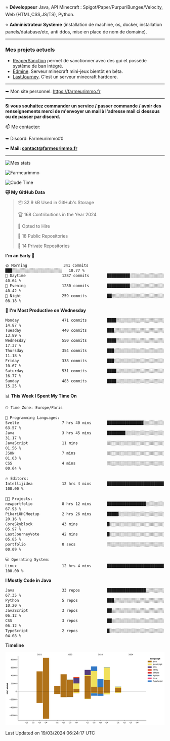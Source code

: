 ⭐ **Développeur** Java, API Minecraft : Spigot/Paper/Purpur/Bungee/Velocity, Web (HTML,CSS,JS/TS), Python.

⭐ **Administrateur Système** (installation de machine, os, docker, installation panels/database/etc, anti ddos, mise en place de nom de domaine).

---

### Mes projets actuels
- [ReaperSanction](https://www.spigotmc.org/resources/reapersanction.89580/) permet de sanctionner avec des gui et possède système de ban intégré.
- [Edmine](https://edmine.net). Serveur minecraft mini-jeux bientôt en bêta.
- [LastJourney](https://lastjourney.fr). C'est un serveur minecraft hardcore.

---

➥ Mon site personnel: https://farmeurimmo.fr

---

**Si vous souhaitez commander un service / passer commande / avoir des renseignements merci de m'envoyer un mail à l'adresse mail ci dessous ou de passer par discord.**

📫 Me contacter:
 
   ➥ Discord: Farmeurimmo#0
   
   ➥ **Mail: contact@farmeurimmo.fr**

---

![Mes stats](https://github-readme-stats.farmeurimmo.fr/api?username=Farmeurimmo&count_private=true&show_icons=true&theme=radical)

<img src="https://komarev.com/ghpvc/?username=Farmeurimmo" alt="Farmeurimmo" />

<!--START_SECTION:waka-->
![Code Time](http://img.shields.io/badge/Code%20Time-1%2C239%20hrs%2028%20mins-blue)

**🐱 My GitHub Data** 

> 📦 32.9 kB Used in GitHub's Storage 
 > 
> 🏆 168 Contributions in the Year 2024
 > 
> 💼 Opted to Hire
 > 
> 📜 18 Public Repositories 
 > 
> 🔑 14 Private Repositories 
 > 
**I'm an Early 🐤** 

```text
🌞 Morning                341 commits         ███░░░░░░░░░░░░░░░░░░░░░░   10.77 % 
🌆 Daytime                1287 commits        ██████████░░░░░░░░░░░░░░░   40.64 % 
🌃 Evening                1280 commits        ██████████░░░░░░░░░░░░░░░   40.42 % 
🌙 Night                  259 commits         ██░░░░░░░░░░░░░░░░░░░░░░░   08.18 % 
```
📅 **I'm Most Productive on Wednesday** 

```text
Monday                   471 commits         ████░░░░░░░░░░░░░░░░░░░░░   14.87 % 
Tuesday                  440 commits         ███░░░░░░░░░░░░░░░░░░░░░░   13.89 % 
Wednesday                550 commits         ████░░░░░░░░░░░░░░░░░░░░░   17.37 % 
Thursday                 354 commits         ███░░░░░░░░░░░░░░░░░░░░░░   11.18 % 
Friday                   338 commits         ███░░░░░░░░░░░░░░░░░░░░░░   10.67 % 
Saturday                 531 commits         ████░░░░░░░░░░░░░░░░░░░░░   16.77 % 
Sunday                   483 commits         ████░░░░░░░░░░░░░░░░░░░░░   15.25 % 
```


📊 **This Week I Spent My Time On** 

```text
🕑︎ Time Zone: Europe/Paris

💬 Programming Languages: 
Svelte                   7 hrs 40 mins       ████████████████░░░░░░░░░   63.57 % 
Java                     3 hrs 45 mins       ████████░░░░░░░░░░░░░░░░░   31.17 % 
JavaScript               11 mins             ░░░░░░░░░░░░░░░░░░░░░░░░░   01.56 % 
JSON                     7 mins              ░░░░░░░░░░░░░░░░░░░░░░░░░   01.03 % 
CSS                      4 mins              ░░░░░░░░░░░░░░░░░░░░░░░░░   00.64 % 

🔥 Editors: 
Intellijidea             12 hrs 4 mins       █████████████████████████   100.00 % 

🐱‍💻 Projects: 
newportfolio             8 hrs 12 mins       █████████████████░░░░░░░░   67.93 % 
PikariUHCMeetup          2 hrs 26 mins       █████░░░░░░░░░░░░░░░░░░░░   20.16 % 
CoreSkyblock             43 mins             █░░░░░░░░░░░░░░░░░░░░░░░░   05.97 % 
LastJourneyVote          42 mins             █░░░░░░░░░░░░░░░░░░░░░░░░   05.85 % 
portfolio                0 secs              ░░░░░░░░░░░░░░░░░░░░░░░░░   00.09 % 

💻 Operating System: 
Linux                    12 hrs 4 mins       █████████████████████████   100.00 % 
```

**I Mostly Code in Java** 

```text
Java                     33 repos            █████████████████░░░░░░░░   67.35 % 
Python                   5 repos             ███░░░░░░░░░░░░░░░░░░░░░░   10.20 % 
JavaScript               3 repos             ██░░░░░░░░░░░░░░░░░░░░░░░   06.12 % 
CSS                      3 repos             ██░░░░░░░░░░░░░░░░░░░░░░░   06.12 % 
TypeScript               2 repos             █░░░░░░░░░░░░░░░░░░░░░░░░   04.08 % 
```



**Timeline**

![Lines of Code chart](https://raw.githubusercontent.com/Farmeurimmo/Farmeurimmo/main/assets/bar_graph.png)


 Last Updated on 19/03/2024 06:24:17 UTC
<!--END_SECTION:waka-->
